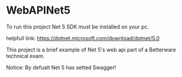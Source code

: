# WebAPINet5

To run this project Net 5 SDK must be installed on your pc.

helpfull link:
https://dotnet.microsoft.com/download/dotnet/5.0 

This project is a brief example of Net 5's web api part of a Betterware technical exam.

Notice:
By defualt Net 5 has setted Swagger!



